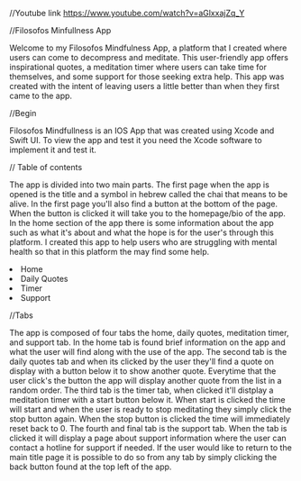 //Youtube link https://www.youtube.com/watch?v=aGlxxajZq_Y

//Filosofos Minfullness App

<p>Welcome to my Filosofos Mindfulness App, a platform that I created where users can come to decompress and meditate. This user-friendly app offers inspirational quotes, a meditation timer where users can take time for themselves, and some support for those seeking extra help. This app was created with the intent of leaving users a little better than when they first came to the app.</p>

//Begin
<p>Filosofos Mindfullness is an IOS App that was created using Xcode and Swift UI. To view the app and test it you need the Xcode software to implement it and test it.</p>


// Table of contents
<p>The app is divided into two main parts. The first page when the app is opened is the title and a symbol in hebrew called the chai that means to be alive. In the first page you'll also find a button at the bottom of the page. When the button is clicked it will take you to the homepage/bio of the app. In the home section of the app there is some information about the app such as what it's about and what the hope is for the user's through this platform. I created this app to help users who are struggling with mental health so that in this platform the may find some help.</p>
<li>Home</li>
 <li>Daily Quotes</li>
<li>Timer</li>
<li>Support</li>

//Tabs
<p>The app is composed of four tabs the home, daily quotes, meditation timer, and support tab. In the home tab is found brief information on the app and what the user will find along with the use of the app. The second tab is the daily quotes tab and when its clicked by the user they'll find a quote on display with a button below it to show another quote. Everytime that the user click's the button the app will display another quote from the list in a random order. The third tab is the timer tab, when clicked it'll distplay a meditation timer with a start button below it. When start is clicked the time will start and when the user is ready to stop meditating they simply click the stop button again. When the stop button is clicked the time will immediately reset back to 0. The fourth and final tab is the support tab. When the tab is clicked it will display a page about support information where the user can contact a hotline for support if needed. If the user would like to return to the main title page it is possible to do so from any tab by simply clicking the back button found at the top left of the app.</p>

